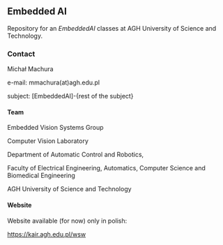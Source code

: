 ## Embedded AI

Repository for an $Embedded AI$ classes at AGH University of Science and Technology.


### Contact


Michał Machura

e-mail: mmachura(at)agh.edu.pl

subject: [EmbeddedAI]-{rest of the subject}

#### Team

Embedded Vision Systems Group

Computer Vision Laboratory

Department of Automatic Control and Robotics,

Faculty of Electrical Engineering, Automatics, Computer Science and Biomedical Engineering

AGH University of Science and Technology


#### Website
Website available (for now) only in polish:

https://kair.agh.edu.pl/wsw
